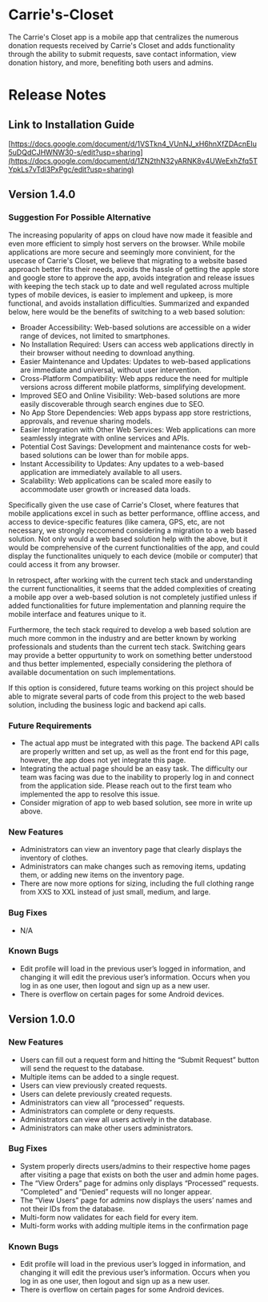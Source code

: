 # Carrie's-Closet
The Carrie's Closet app is a mobile app that centralizes the numerous donation requests received by Carrie's Closet and adds functionality
through the ability to submit requests, save contact information, view donation history, and more, benefiting both users and admins.


# Release Notes

## Link to Installation Guide
[https://docs.google.com/document/d/1VSTkn4_VUnNJ_xH6hnXfZDAcnEIu5uDQdCJHWNW30-s/edit?usp=sharing](https://docs.google.com/document/d/1ZN2thN32yARNK8v4UWeExhZfq5TYpkLs7vTdl3PxPgc/edit?usp=sharing)

## Version 1.4.0

### Suggestion For Possible Alternative
The increasing popularity of apps on cloud have now made it feasible and even more efficient to simply host servers on the browser. While mobile applications are more secure and seemingly more convinient, for the usecase of Carrie's Closet, we believe that migrating to a website based approach better fits their needs, avoids the hassle of getting the apple store and google store to approve the app, avoids integration and release issues with keeping the tech stack up to date and well regulated across multiple types of mobile devices, is easier to implement and upkeep, is more functional, and avoids installation difficulties. Summarized and expanded below, here would be the benefits of switching to a web based solution:

- Broader Accessibility: Web-based solutions are accessible on a wider range of devices, not limited to smartphones.
- No Installation Required: Users can access web applications directly in their browser without needing to download anything.
- Easier Maintenance and Updates: Updates to web-based applications are immediate and universal, without user intervention.
- Cross-Platform Compatibility: Web apps reduce the need for multiple versions across different mobile platforms, simplifying development.
- Improved SEO and Online Visibility: Web-based solutions are more easily discoverable through search engines due to SEO.
- No App Store Dependencies: Web apps bypass app store restrictions, approvals, and revenue sharing models.
- Easier Integration with Other Web Services: Web applications can more seamlessly integrate with online services and APIs.
- Potential Cost Savings: Development and maintenance costs for web-based solutions can be lower than for mobile apps.
- Instant Accessibility to Updates: Any updates to a web-based application are immediately available to all users.
- Scalability: Web applications can be scaled more easily to accommodate user growth or increased data loads.

Specifically given the use case of Carrie's Closet, where features that mobile applications excel in such as better performance, offline access, and access to device-specific features (like camera, GPS, etc, are not necessary, we strongly reccomend considering a migration to a web based solution. Not only would a web based solution help with the above, but it would be comprehensive of the current functionalities of the app, and could display the functionalites uniquely to each device (mobile or computer) that could access it from any browser.

In retrospect, after working with the current tech stack and understanding the current functionalities, it seems that the added complexities of creating a mobile app over a web-based solution is not completely justified unless if added functionalities for future implementation and planning require the mobile interface and features unique to it.

Furthermore, the tech stack required to develop a web based solution are much more common in the industry and are better known by working professionals and students than the current tech stack. Switching gears may provide a better oppurtunity to work on something better understood and thus better implemented, especially considering the plethora of available documentation on such implementations.

If this option is considered, future teams working on this project should be able to migrate several parts of code from this project to the web based solution, including the business logic and backend api calls.

### Future Requirements
- The actual app must be integrated with this page. The backend API calls are properly written and set up, as well as the front end for this page, however, the app does not yet integrate this page.
- Integrating the actual page should be an easy task. The difficulty our team was facing was due to the inability to properly log in and connect from the application side. Please reach out to the first team who implemented the app to resolve this issue.
- Consider migration of app to web based solution, see more in write up above.

### New Features

- Administrators can view an inventory page that clearly displays the inventory of clothes.
- Administrators can make changes such as removing items, updating them, or adding new items on the inventory page.
- There are now more options for sizing, including the full clothing range from XXS to XXL instead of just small, medium, and large.

### Bug Fixes

- N/A

### Known Bugs

- Edit profile will load in the previous user’s logged in information, and changing it will edit the previous user’s information. Occurs when you log in as one user, then logout and sign up as a new user.
- There is overflow on certain pages for some Android devices.

## Version 1.0.0

### New Features

- Users can fill out a request form and hitting the “Submit Request” button will send the request to the database.
- Multiple items can be added to a single request.
- Users can view previously created requests.
- Users can delete previously created requests.
- Administrators can view all “processed” requests.
- Administrators can complete or deny requests.
- Administrators can view all users actively in the database.
- Administrators can make other users administrators.

### Bug Fixes

- System properly directs users/admins to their respective home pages after visiting a page that exists on both the user and admin home pages.
- The “View Orders” page for admins only displays “Processed” requests. “Completed” and “Denied” requests will no longer appear.
- The “View Users” page for admins now displays the users’ names and not their IDs from the database.
- Multi-form now validates for each field for every item.
- Multi-form works with adding multiple items in the confirmation page

### Known Bugs

- Edit profile will load in the previous user’s logged in information, and changing it will edit the previous user’s information. Occurs when you log in as one user, then logout and sign up as a new user.
- There is overflow on certain pages for some Android devices.

